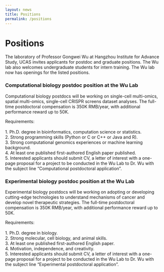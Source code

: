 ```yaml
---
layout: news
title: Positions
permalink: /positions
---
```


# Positions

The laboratory of Professor Gongwei Wu at Hangzhou Institute for Advance Study, UCAS invites applicants for postdoc and graduate positions. The Wu lab also welcomes undergraduate students for intern training. The Wu lab now has openings for the listed positions.

### Computational biology postdoc position at the Wu Lab
Computational biology postdocs will be working on single-cell multi-omics, spatial multi-omics, single-cell CRISPR screens dataset analyses. The full-time postdoctoral compensation is 350K RMB/year, with additional performance reward up to 50K.

Requirements:<br/><br/>
    1. Ph.D. degree in bioinformatics, computation science or statistics.   
    2. Strong programming skills (Python or C or C++ or Java and R).   
    3. Strong computational genomics experiences or machine learning background.   
    4. At least one published first-authored English paper published.   
    5. Interested applicants should submit CV, a letter of interest with a one-page proposal for a project to be conducted in the Wu Lab to Dr. Wu with the subject line “Computational postdoctoral application”.    

### Experimental biology postdoc position at the Wu Lab
Experimental biology postdocs will be working on adopting or developing cutting-edge technologies to understand mechanisms of cancer and develop novel therapeutic strategies. The full-time postdoctoral compensation is 350K RMB/year, with additional performance reward up to 50K.

Requirements:<br/><br/>
    1. Ph.D. degree in biology.   
    2. Strong molecular, cell biology, and animal skills.   
    3. At least one published first-authored English paper.   
    4. Motivation, independence, and creativity.   
    5. Interested applicants should submit CV, a letter of interest with a one-page proposal for a project to be conducted in the Wu Lab to Dr. Wu with the subject line “Experimental postdoctoral application”.   
